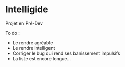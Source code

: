 # Intelligide

Projet en Pré-Dev

To do : 
- Le rendre agréable
- Le rendre intelligent
- Corriger le bug qui rend ses banissement impulsifs
- La liste est encore longue...
